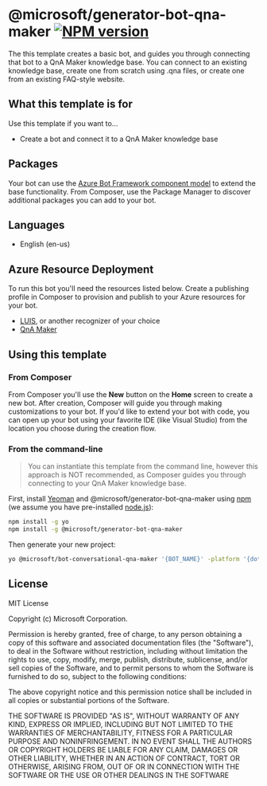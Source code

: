 # @microsoft/generator-bot-qna-maker [![NPM version][npm-image]][npm-url]

The this template creates a basic bot, and guides you through connecting that bot to a QnA Maker knowledge base. You can connect to an existing knowledge base, create one from scratch using .qna files, or create one from an existing FAQ-style website.

## What this template is for

Use this template if you want to...

- Create a bot and connect it to a QnA Maker knowledge base

## Packages

Your bot can use the [Azure Bot Framework component model](https://aka.ms/ComponentTemplateDocumentation) to extend the base functionality. From Composer, use the Package Manager to discover additional packages you can add to your bot.

## Languages

- English (en-us)

## Azure Resource Deployment

To run this bot you'll need the resources listed below. Create a publishing profile in Composer to provision and publish to your Azure resources for your bot.

- [LUIS][luis], or another recognizer of your choice
- [QnA Maker](https://docs.microsoft.com/en-us/azure/cognitive-services/qnamaker/overview/overview)

## Using this template

### From Composer

From Composer you'll use the **New** button on the **Home** screen to create a new bot. After creation, Composer will guide you through making customizations to your bot. If you'd like to extend your bot with code, you can open up your bot using your favorite IDE (like Visual Studio) from the location you choose during the creation flow.

### From the command-line

> You can instantiate this template from the command line, however this approach is NOT recommended, as Composer guides you through connecting to your QnA Maker knowledge base.

First, install [Yeoman][yeoman] and @microsoft/generator-bot-qna-maker using [npm][npm] (we assume you have pre-installed [node.js][nodejs]):

```bash
npm install -g yo
npm install -g @microsoft/generator-bot-qna-maker
```

Then generate your new project:

```bash
yo @microsoft/bot-conversational-qna-maker '{BOT_NAME}' -platform '{dotnet|js}' -integration '{functions|webapp}'
```

## License

MIT License

Copyright (c) Microsoft Corporation.

Permission is hereby granted, free of charge, to any person obtaining a copy
of this software and associated documentation files (the "Software"), to deal
in the Software without restriction, including without limitation the rights
to use, copy, modify, merge, publish, distribute, sublicense, and/or sell
copies of the Software, and to permit persons to whom the Software is
furnished to do so, subject to the following conditions:

The above copyright notice and this permission notice shall be included in all
copies or substantial portions of the Software.

THE SOFTWARE IS PROVIDED "AS IS", WITHOUT WARRANTY OF ANY KIND, EXPRESS OR
IMPLIED, INCLUDING BUT NOT LIMITED TO THE WARRANTIES OF MERCHANTABILITY,
FITNESS FOR A PARTICULAR PURPOSE AND NONINFRINGEMENT. IN NO EVENT SHALL THE
AUTHORS OR COPYRIGHT HOLDERS BE LIABLE FOR ANY CLAIM, DAMAGES OR OTHER
LIABILITY, WHETHER IN AN ACTION OF CONTRACT, TORT OR OTHERWISE, ARISING FROM,
OUT OF OR IN CONNECTION WITH THE SOFTWARE OR THE USE OR OTHER DEALINGS IN THE
SOFTWARE

[npm-image]: https://badge.fury.io/js/%40microsoft%2Fgenerator-bot-qna-maker.svg
[npm-url]: https://www.npmjs.com/package/@microsoft/generator-bot-qna-maker
[composer]: https://github.com/microsoft/botframework-composer
[yeoman]: https://yeoman.io
[npm]: https://npmjs.com
[nodejs]: https://nodejs.org/
[luis]: https://docs.microsoft.com/en-us/azure/cognitive-services/luis/what-is-luis
